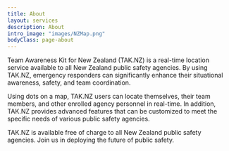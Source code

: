 ```yaml
---
title: About
layout: services
description: About
intro_image: "images/NZMap.png"
bodyClass: page-about
---
```


Team Awareness Kit for New Zealand (TAK.NZ) is a real-time location service available to all New Zealand public safety agencies. By using TAK.NZ, emergency responders can significantly enhance their situational awareness, safety, and team coordination.

Using dots on a map, TAK.NZ users can locate themselves, their team members, and other enrolled agency personnel in real-time. In addition, TAK.NZ provides advanced features that can be customized to meet the specific needs of various public safety agencies.

TAK.NZ is available free of charge to all New Zealand public safety agencies. Join us in deploying the future of public safety.



